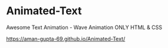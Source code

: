 # Animated-Text
Awesome Text Animation - Wave Animation ONLY HTML & CSS

https://aman-gupta-69.github.io/Animated-Text/
